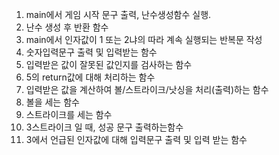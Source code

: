 1. main에서 게임 시작 문구 출력, 난수생성함수 실행.
2. 난수 생성 후 반환 함수
3. main에서 인자값이 1 또는 2냐의 따라 계속 실행되는 반복문 작성
4. 숫자입력문구 출력 및 입력받는 함수
5. 입력받은 값이 잘못된 값인지를 검사하는 함수
6. 5의 return값에 대해 처리하는 함수
7. 입력받은 값을 계산하여 볼/스트라이크/낫싱을 처리(출력)하는 함수
8. 볼을 세는 함수
9. 스트라이크를 세는 함수
10. 3스트라이크 일 때, 성공 문구 출력하는함수
11. 3에서 언급된 인자값에 대해 입력문구 출력 및 입력 받는 함수